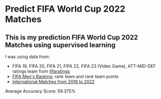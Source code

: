 # Predict FIFA World Cup 2022 Matches

This is my prediction FIFA World Cup 2022 Matches using supervised learning
--
I was using data from:
- FIFA 19, FIFA 20, FIFA 21, FIFA 22, FIFA 23 (Video Game), ATT-MID-DEF ratings team from [fifaratings](https://www.fifaratings.com)
- [FIFA Men's Ranking](https://www.fifa.com/fifa-world-ranking/men), rank team and rank team points
- [International Matches from 2018 to 2022](https://www.kaggle.com/datasets/martj42/international-football-results-from-1872-to-2017)

Average Accuracy Score: 59.375%
